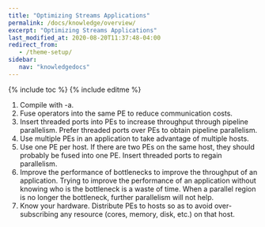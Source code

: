 ```yaml
---
title: "Optimizing Streams Applications"
permalink: /docs/knowledge/overview/
excerpt: "Optimizing Streams Applications"
last_modified_at: 2020-08-20T11:37:48-04:00
redirect_from:
   - /theme-setup/
sidebar:
   nav: "knowledgedocs"
---
```

{% include toc %}
{% include editme %}


1. Compile with -a.
1. Fuse operators into the same PE to reduce communication costs.
1. Insert threaded ports into PEs to increase throughput through pipeline parallelism. Prefer threaded ports over PEs to obtain pipeline parallelism.
1. Use multiple PEs in an application to take advantage of multiple hosts.
1. Use one PE per host. If there are two PEs on the same host, they should probably be fused into one PE. Insert threaded ports to regain parallelism.
1. Improve the performance of bottlenecks to improve the throughput of an application. Trying to improve the performance of an application without knowing who is the bottleneck is a waste of time. When a parallel region is no longer the bottleneck, further parallelism will not help.
1. Know your hardware. Distribute PEs to hosts so as to avoid over-subscribing any resource (cores, memory, disk, etc.) on that host.



